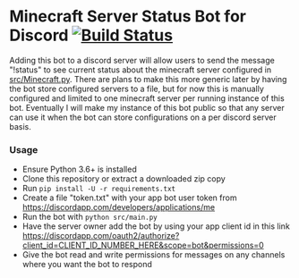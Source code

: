 # Minecraft Server Status Bot for Discord [![Build Status](https://img.shields.io/travis/kevinkjt2000/discord-minecraft-server-status/master.svg?style=flat-square&label=Travis)](https://travis-ci.org/kevinkjt2000/discord-minecraft-server-status)
Adding this bot to a discord server will allow users to send the message "!status" to see current status about the minecraft server configured in [src/Minecraft.py](src/Minecraft.py).  There are plans to make this more generic later by having the bot store configured servers to a file, but for now this is manually configured and limited to one minecraft server per running instance of this bot.  Eventually I will make my instance of this bot public so that any server can use it when the bot can store configurations on a per discord server basis.

### Usage
* Ensure Python 3.6+ is installed
* Clone this repository or extract a downloaded zip copy
* Run `pip install -U -r requirements.txt`
* Create a file "token.txt" with your app bot user token from https://discordapp.com/developers/applications/me
* Run the bot with `python src/main.py`
* Have the server owner add the bot by using your app client id in this link https://discordapp.com/oauth2/authorize?client_id=CLIENT_ID_NUMBER_HERE&scope=bot&permissions=0
* Give the bot read and write permissions for messages on any channels where you want the bot to respond
